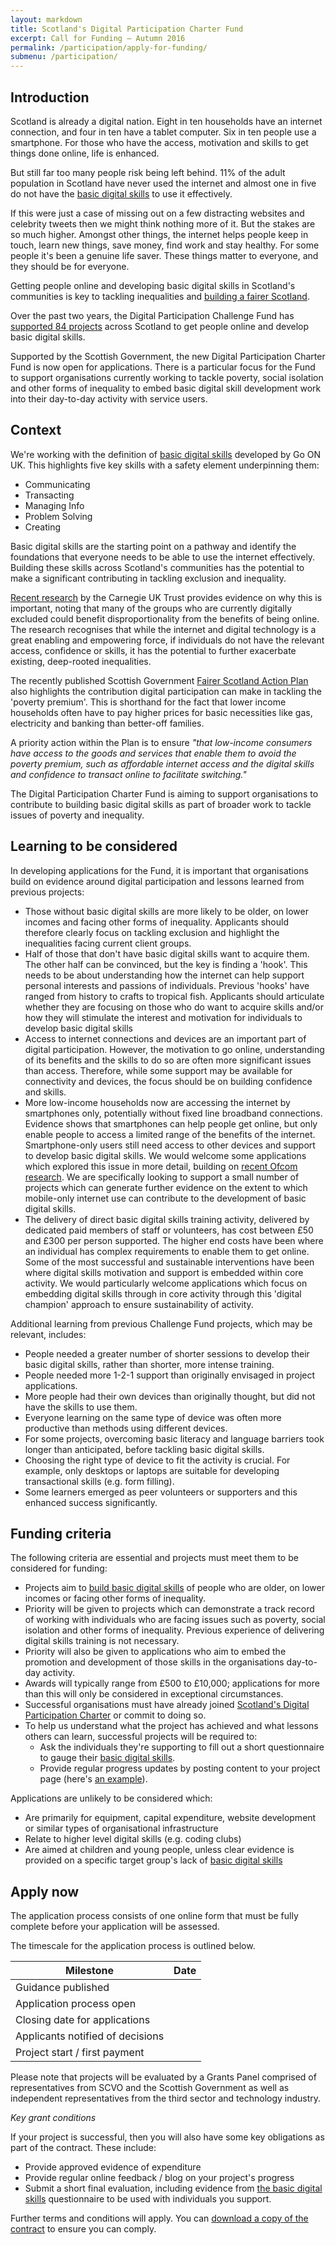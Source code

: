 ```yaml
---
layout: markdown
title: Scotland's Digital Participation Charter Fund
excerpt: Call for Funding – Autumn 2016
permalink: /participation/apply-for-funding/
submenu: /participation/
---
```


## Introduction

Scotland is already a digital nation. Eight in ten households have an internet connection, and four in ten have a tablet computer. Six in ten people use a smartphone. For those who have the access, motivation and skills to get things done online, life is enhanced.

But still far too many people risk being left behind. 11% of the adult population in Scotland have never used the internet and almost one in five do not have the [basic digital skills](/about/basic-digital-skills/) to use it effectively.

If this were just a case of missing out on a few distracting websites and celebrity tweets then we might think nothing more of it. But the stakes are so much higher. Amongst other things, the internet helps people keep in touch, learn new things, save money, find work and stay healthy. For some people it&#39;s been a genuine life saver. These things matter to everyone, and they should be for everyone.

Getting people online and developing basic digital skills in Scotland&#39;s communities is key to tackling inequalities and [building a fairer Scotland](https://fairer.scot/).

Over the past two years, the Digital Participation Challenge Fund has [supported 84 projects](/projects/) across Scotland to get people online and develop basic digital skills.

Supported by the Scottish Government, the new Digital Participation Charter Fund is now open for applications. There is a particular focus for the Fund to support organisations currently working to tackle poverty, social isolation and other forms of inequality to embed basic digital skill development work into their day-to-day activity with service users.

## Context

We&#39;re working with the definition of [basic digital skills](/about/basic-digital-skills/) developed by Go ON UK. This highlights five key skills with a safety element underpinning them:
- Communicating
- Transacting
- Managing Info
- Problem Solving
- Creating

Basic digital skills are the starting point on a pathway and identify the foundations that everyone needs to be able to use the internet effectively. Building these skills across Scotland&#39;s communities has the potential to make a significant contributing in tackling exclusion and inequality.

[Recent research](http://www.carnegieuktrust.org.uk/carnegieuktrust/wp-content/uploads/sites/64/2016/09/v3-2697-CUKT-Digital-Participation-summary.pdf) by the Carnegie UK Trust provides evidence on why this is important, noting that many of the groups who are currently digitally excluded could benefit disproportionality from the benefits of being online. The research recognises that while the internet and digital technology is a great enabling and empowering force, if individuals do not have the relevant access, confidence or skills, it has the potential to further exacerbate existing, deep-rooted inequalities.

The recently published Scottish Government [Fairer Scotland Action Plan](http://www.fairer.scot) also highlights the contribution digital participation can make in tackling the &#39;poverty premium&#39;. This is shorthand for the fact that lower income households often have to pay higher prices for basic necessities like gas, electricity and banking than better-off families.

A priority action within the Plan is to ensure _&quot;that low-income consumers have access to the goods and services that enable them to avoid the poverty premium, such as affordable internet access and the digital skills and confidence to transact online to facilitate switching.&quot;_

The Digital Participation Charter Fund is aiming to support organisations to contribute to building basic digital skills as part of broader work to tackle issues of poverty and inequality.

## Learning to be considered

In developing applications for the Fund, it is important that organisations build on evidence around digital participation and lessons learned from previous projects:
- Those without basic digital skills are more likely to be older, on lower incomes and facing other forms of inequality. Applicants should therefore clearly focus on tackling exclusion and highlight the inequalities facing current client groups.
- Half of those that don&#39;t have basic digital skills want to acquire them. The other half can be convinced, but the key is finding a &#39;hook&#39;. This needs to be about understanding how the internet can help support personal interests and passions of individuals. Previous &#39;hooks&#39; have ranged from history to crafts to tropical fish. Applicants should articulate whether they are focusing on those who do want to acquire skills and/or how they will stimulate the interest and motivation for individuals to develop basic digital skills
- Access to internet connections and devices are an important part of digital participation. However, the motivation to go online, understanding of its benefits and the skills to do so are often more significant issues than access. Therefore, while some support may be available for connectivity and devices, the focus should be on building confidence and skills.
- More low-income households now are accessing the internet by smartphones only, potentially without fixed line broadband connections. Evidence shows that smartphones can help people get online, but only enable people to access a limited range of the benefits of the internet. Smartphone-only users still need access to other devices and support to develop basic digital skills. We would welcome some applications which explored this issue in more detail, building on [recent Ofcom research](https://www.ofcom.org.uk/research-and-data/telecoms-research/smartphone-by-default-2016).  We are specifically looking to support a small number of projects which can generate further evidence on the extent to which mobile-only internet use can contribute to the development of basic digital skills.
- The delivery of direct basic digital skills training activity, delivered by dedicated paid members of staff or volunteers, has cost between £50 and £300 per person supported. The higher end costs have been where an individual has complex requirements to enable them to get online.  Some of the most successful and sustainable interventions have been where digital skills motivation and support is embedded within core activity. We would particularly welcome applications which focus on embedding digital skills through in core activity through this &#39;digital champion&#39; approach to ensure sustainability of activity.

Additional learning from previous Challenge Fund projects, which may be relevant, includes:
- People needed a greater number of shorter sessions to develop their basic digital skills, rather than shorter, more intense training.
- People needed more 1-2-1 support than originally envisaged in project applications.
- More people had their own devices than originally thought, but did not have the skills to use them.
- Everyone learning on the same type of device was often more productive than methods using different devices.
- For some projects, overcoming basic literacy and language barriers took longer than anticipated, before tackling basic digital skills.
- Choosing the right type of device to fit the activity is crucial. For example, only desktops or laptops are suitable for developing transactional skills (e.g. form filling).
- Some learners emerged as peer volunteers or supporters and this enhanced success significantly.

## Funding criteria

The following criteria are essential and projects must meet them to be considered for funding:
- Projects aim to [build basic digital skills](/about/basic-digital-skills/) of people who are older, on lower incomes or facing other forms of inequality.
- Priority will be given to projects which can demonstrate a track record of working with individuals who are facing issues such as poverty, social isolation and other forms of inequality. Previous experience of delivering digital skills training is not necessary.
- Priority will also be given to applications who aim to embed the promotion and development of those skills in the organisations day-to-day activity.
- Awards will typically range from £500 to £10,000; applications for more than this will only be considered in exceptional circumstances.
- Successful organisations must have already joined [Scotland&#39;s Digital Participation Charter](http://charter.scvo.org.uk) or commit to doing so.
- To help us understand what the project has achieved and what lessons others can learn, successful projects will be required to:
  - Ask the individuals they&#39;re supporting to fill out a short questionnaire to gauge their [basic digital skills](/about/basic-digital-skills/).
  - Provide regular progress updates by posting content to your project page (here&#39;s [an example](/projects/comas/)).

Applications are unlikely to be considered which:
- Are primarily for equipment, capital expenditure, website development or similar types of organisational infrastructure
- Relate to higher level digital skills (e.g. coding clubs)
- Are aimed at children and young people, unless clear evidence is provided on a specific target group&#39;s lack of [basic digital skills](/about/basic-digital-skills/)

## Apply now

The application process consists of one online form that must be fully complete before your application will be assessed.

The timescale for the application process is outlined below.

| **Milestone** | **Date** |
| --- | --- |
| Guidance published |   |
| Application process open |   |
| Closing date for applications |   |
| Applicants notified of decisions |   |
| Project start / first payment |   |

Please note that projects will be evaluated by a Grants Panel comprised of representatives from SCVO and the Scottish Government as well as independent representatives from the third sector and technology industry.

_Key grant conditions_

If your project is successful, then you will also have some key obligations as part of the contract. These include:

- Provide approved evidence of expenditure
- Provide regular online feedback / blog on your project&#39;s progress
- Submit a short final evaluation, including evidence from [the basic digital skills](/files/BDS-assessment.pdf) questionnaire to be used with individuals you support.

Further terms and conditions will apply. You can [download a copy of the contract](/files/Challenge%20Fund%20Contract.pdf) to ensure you can comply.
